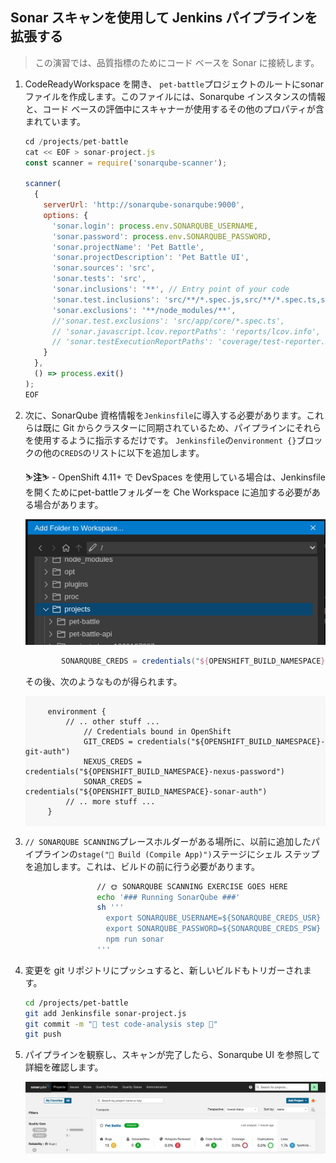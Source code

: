 ## Sonar スキャンを使用して Jenkins パイプラインを拡張する

> この演習では、品質指標のためにコード ベースを Sonar に接続します。

1. CodeReadyWorkspace を開き、 `pet-battle`プロジェクトのルートにsonar ファイルを作成します。このファイルには、Sonarqube インスタンスの情報と、コード ベースの評価中にスキャナーが使用するその他のプロパティが含まれています。

    ```javascript
    cd /projects/pet-battle
    cat << EOF > sonar-project.js
    const scanner = require('sonarqube-scanner');

    scanner(
      {
        serverUrl: 'http://sonarqube-sonarqube:9000',
        options: {
          'sonar.login': process.env.SONARQUBE_USERNAME,
          'sonar.password': process.env.SONARQUBE_PASSWORD,
          'sonar.projectName': 'Pet Battle',
          'sonar.projectDescription': 'Pet Battle UI',
          'sonar.sources': 'src',
          'sonar.tests': 'src',
          'sonar.inclusions': '**', // Entry point of your code
          'sonar.test.inclusions': 'src/**/*.spec.js,src/**/*.spec.ts,src/**/*.spec.jsx,src/**/*.test.js,src/**/*.test.jsx',
          'sonar.exclusions': '**/node_modules/**',
          //'sonar.test.exclusions': 'src/app/core/*.spec.ts',
          // 'sonar.javascript.lcov.reportPaths': 'reports/lcov.info',
          // 'sonar.testExecutionReportPaths': 'coverage/test-reporter.xml'
        }
      },
      () => process.exit()
    );
    EOF
    ```

2. 次に、SonarQube 資格情報を`Jenkinsfile`に導入する必要があります。これらは既に Git からクラスターに同期されているため、パイプラインにそれらを使用するように指示するだけです。 `Jenkinsfile`の`environment {}`ブロックの他の`CREDS`のリストに以下を追加します。

     <p class="warn">⛷️<b>注</b>⛷️ - OpenShift 4.11+ で DevSpaces を使用している場合は、Jenkinsfileを開くためにpet-battleフォルダーを Che Workspace に追加する必要がある場合があります。</p>


    ![add-folder-to-workspace](images/add-folder-to-workspace.png)

    ```groovy
            SONARQUBE_CREDS = credentials("${OPENSHIFT_BUILD_NAMESPACE}-sonarqube-auth")
    ```

    その後、次のようなものが得られます。

     <div class="highlight" style="background: #f7f7f7">
     <pre><code class="language-groovy">
        environment {
            // .. other stuff ...
                // Credentials bound in OpenShift
                GIT_CREDS = credentials("${OPENSHIFT_BUILD_NAMESPACE}-git-auth")
                NEXUS_CREDS = credentials("${OPENSHIFT_BUILD_NAMESPACE}-nexus-password")
                SONAR_CREDS = credentials("${OPENSHIFT_BUILD_NAMESPACE}-sonar-auth")
            // .. more stuff ...
        }
        </code></pre>
    </div>
    

3. `// SONARQUBE SCANNING`プレースホルダーがある場所に、以前に追加したパイプラインの`stage("🧰 Build (Compile App)")`ステージにシェル ステップを追加します。これは、ビルドの前に行う必要があります。

    ```bash
                    // 🌞 SONARQUBE SCANNING EXERCISE GOES HERE
                    echo '### Running SonarQube ###'
                    sh '''
                      export SONARQUBE_USERNAME=${SONARQUBE_CREDS_USR}
                      export SONARQUBE_PASSWORD=${SONARQUBE_CREDS_PSW}
                      npm run sonar
                    '''
    ```

4. 変更を git リポジトリにプッシュすると、新しいビルドもトリガーされます。

    ```bash
    cd /projects/pet-battle
    git add Jenkinsfile sonar-project.js
    git commit -m "🧦 test code-analysis step 🧦"
    git push
    ```

5. パイプラインを観察し、スキャンが完了したら、Sonarqube UI を参照して詳細を確認します。

    ![sonar-pb-ui](images/sonar-pb-ui.png)
